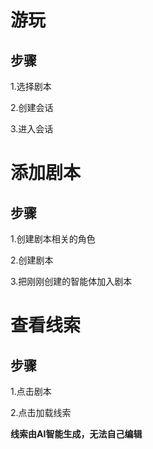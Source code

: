 # 游玩

## 步骤

1.选择剧本

2.创建会话

3.进入会话

# 添加剧本

## 步骤

1.创建剧本相关的角色

2.创建剧本

3.把刚刚创建的智能体加入剧本

# 查看线索

## 步骤

1.点击剧本

2.点击加载线索

**线索由AI智能生成，无法自己编辑**
